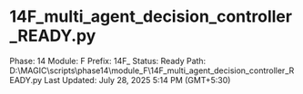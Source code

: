 # 14F_multi_agent_decision_controller_READY.py

Phase: 14
Module: F
Prefix: 14F_
Status: Ready
Path: D:\MAGIC\scripts\phase14\module_F\14F_multi_agent_decision_controller_READY.py
Last Updated: July 28, 2025 5:14 PM (GMT+5:30)
